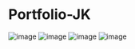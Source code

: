 # Portfolio-JK
![image](https://user-images.githubusercontent.com/123222051/235814489-11ca61f0-0227-4dfc-8e79-bc952c16138f.png)
![image](https://user-images.githubusercontent.com/123222051/235814517-8b3a6d28-8913-4bdc-9272-e91d7b703fd1.png)
![image](https://github.com/JisooKang03/Portfolio-JK/assets/123222051/cdf07ccd-a910-46fe-a838-d28df881d9ca)
![image](https://user-images.githubusercontent.com/123222051/235815909-74e471d0-9370-46a6-9b41-c7318bcb431a.png)
